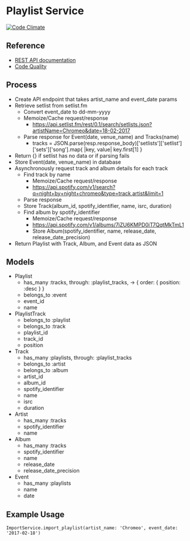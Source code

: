 # Playlist Service

[![Code Climate](https://codeclimate.com/github/Crossvader/PlaylistService/badges/gpa.svg)](https://codeclimate.com/github/Crossvader/PlaylistService)

## Reference

 * [REST API documentation](http://docs.crossvader.apiary.io/)
 * [Code Quality](https://codeclimate.com/github/Crossvader/PlaylistService)

## Process

 * Create API endpoint that takes artist_name and event_date params
 * Retrieve setlist from setlist.fm
   - Convert event_date to dd-mm-yyyy
   - Memoize/Cache request/response
     - https://api.setlist.fm/rest/0.1/search/setlists.json?artistName=Chromeo&date=18-02-2017
   - Parse response for Event(date, venue_name) and Tracks(name)
     - tracks = JSON.parse(resp.response_body)['setlists']['setlist']['sets']['song'].map{ |key, value| key.first[1] }
 * Return {} if setlist has no data or if parsing fails
 * Store Event(date, venue_name) in database
 * Asynchronously request track and album details for each track
   - Find track by name
     - Memoize/Cache request/response
     - https://api.spotify.com/v1/search?q=night+by+night+chromeo&type=track,artist&limit=1
   - Parse response
   - Store Track(album_id, spotify_identifier, name, isrc, duration)
   - Find album by spotify_identifier
     - Memoize/Cache request/response
     - https://api.spotify.com/v1/albums/7iZU6KMPD0iT7QqtMkTmL1
     - Store Album(spotify_identifier, name, release_date, release_date_precision)
  * Return Playlist with Track, Album, and Event data as JSON

## Models

 * Playlist
   - has_many :tracks, through: :playlist_tracks, -> { order: { position: :desc } }
   - belongs_to :event
   - event_id
   - name
 * PlaylistTrack
   - belongs_to :playlist
   - belongs_to :track
   - playlist_id
   - track_id
   - position
 * Track
   - has_many :playlists, through: :playlist_tracks
   - belongs_to :artist
   - belongs_to :album
   - artist_id
   - album_id
   - spotify_identifier
   - name
   - isrc
   - duration
 * Artist
   - has_many :tracks
   - spotify_identifier
   - name
 * Album
   - has_many :tracks
   - spotify_identifier
   - name
   - release_date
   - release_date_precision
 * Event
   - has_many :playlists
   - name
   - date

## Example Usage

    ImportService.import_playlist(artist_name: 'Chromeo', event_date: '2017-02-18')
